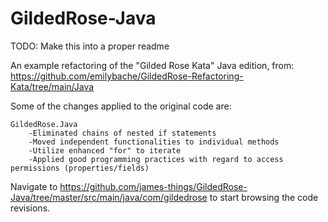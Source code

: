 # GildedRose-Java

TODO: Make this into a proper readme

An example refactoring of the "Gilded Rose Kata" Java edition, from:
https://github.com/emilybache/GildedRose-Refactoring-Kata/tree/main/Java

Some of the changes applied to the original code are:

    GildedRose.Java
        -Eliminated chains of nested if statements
        -Moved independent functionalities to individual methods
        -Utilize enhanced "for" to iterate
        -Applied good programming practices with regard to access permissions (properties/fields)
        
Navigate to https://github.com/james-things/GildedRose-Java/tree/master/src/main/java/com/gildedrose to start browsing the code revisions.
